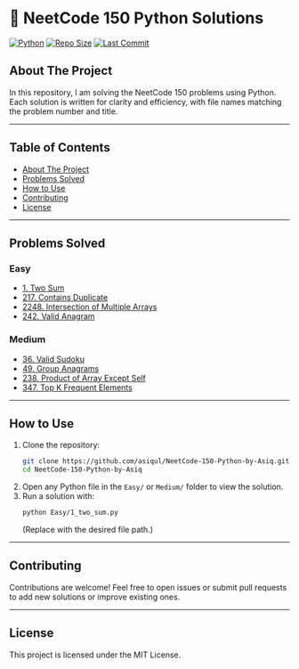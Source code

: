 # 🐍 NeetCode 150 Python Solutions

[![Python](https://img.shields.io/badge/Python-3.8%2B-blue?logo=python)](https://www.python.org/)
[![Repo Size](https://img.shields.io/github/repo-size/asiqul/NeetCode-150-Python-by-Asiq)](https://github.com/asiqul/NeetCode-150-Python-by-Asiq)
[![Last Commit](https://img.shields.io/github/last-commit/asiqul/NeetCode-150-Python-by-Asiq)](https://github.com/asiqul/NeetCode-150-Python-by-Asiq)

## About The Project
In this repository, I am solving the NeetCode 150 problems using Python. Each solution is written for clarity and efficiency, with file names matching the problem number and title.

---

## Table of Contents
- [About The Project](#about-the-project)
- [Problems Solved](#problems-solved)
- [How to Use](#how-to-use)
- [Contributing](#contributing)
- [License](#license)

---

## Problems Solved

### Easy
- [1. Two Sum](Easy/1_two_sum.py)
- [217. Contains Duplicate](Easy/217_contains_duplicate.py)
- [2248. Intersection of Multiple Arrays](Easy/2248_intersection_of_multiple_arrays.py)
- [242. Valid Anagram](Easy/242_valid_anagram.py)

### Medium
- [36. Valid Sudoku](Medium/36_valid_sudoku.py)
- [49. Group Anagrams](Medium/49_group_anagrams.py)
- [238. Product of Array Except Self](Medium/238_product_of_array_except_self.py)
- [347. Top K Frequent Elements](Medium/347_topK-frequent_elements.py)

---

## How to Use
1. Clone the repository:
   ```bash
   git clone https://github.com/asiqul/NeetCode-150-Python-by-Asiq.git
   cd NeetCode-150-Python-by-Asiq
   ```
2. Open any Python file in the `Easy/` or `Medium/` folder to view the solution.
3. Run a solution with:
   ```bash
   python Easy/1_two_sum.py
   ```
   (Replace with the desired file path.)

---

## Contributing
Contributions are welcome! Feel free to open issues or submit pull requests to add new solutions or improve existing ones.

---

## License
This project is licensed under the MIT License.
